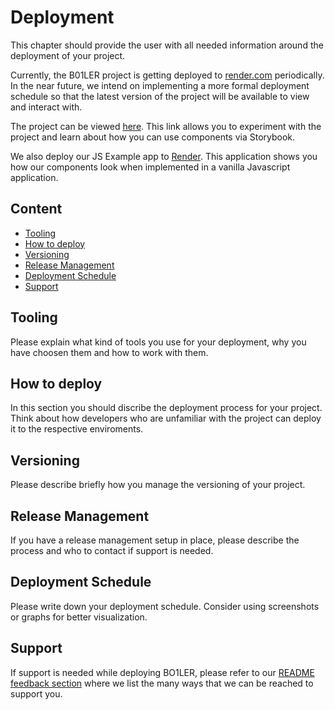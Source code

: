 # Deployment
This chapter should provide the user with all needed information around the deployment of your project.

Currently, the B01LER project is getting deployed to [render.com](https://render.com) periodically. In the near future, we intend on implementing a more formal deployment schedule so that the latest version of the project will be available to view and interact with.

The project can be viewed [here](https://b01ler.onrender.com/). This link allows you to experiment with the project and learn about how you can use components via Storybook.

We also deploy our JS Example app to [Render](https://b01ler.onrender.com/js-example-app). This application shows you how our components look when implemented in a vanilla Javascript application.

## Content
- [Tooling](#tooling)
- [How to deploy](#how-to-deploy)
- [Versioning](#versioning)
- [Release Management](#release-management)
- [Deployment Schedule](#deployment-schedule)
- [Support](#support)

## Tooling
Please explain what kind of tools you use for your deployment, why you have choosen them and how to work with them.


## How to deploy
In this section you should discribe the deployment process for your project. Think about how developers  who are unfamiliar with the project can deploy it to the respective enviroments.


## Versioning
Please describe briefly how you manage the versioning of your project.


## Release Management
If you have a release management setup in place, please describe the process and who to contact if support is needed.

## Deployment Schedule
Please write down your deployment schedule. Consider using screenshots or graphs for better visualization.

## Support
If support is needed while deploying BO1LER, please refer to our [README feedback section](/README.md#tipping_hand_person-help--feedback) where we list the many ways that we can be reached to support you.
